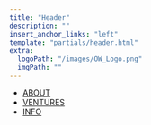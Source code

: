 ```yaml
---
title: "Header"
description: ""
insert_anchor_links: "left"
template: "partials/header.html"
extra:
  logoPath: "/images/OW_Logo.png"
  imgPath: ""
---
```


- [ABOUT]("/about")
- [VENTURES]("/ventures")
- [INFO]("https://info.ourworld.tf")